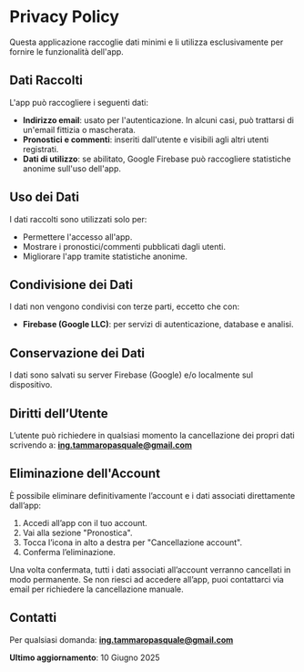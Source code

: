 # Privacy Policy

Questa applicazione raccoglie dati minimi e li utilizza esclusivamente per fornire le funzionalità dell'app.

## Dati Raccolti

L'app può raccogliere i seguenti dati:
- **Indirizzo email**: usato per l'autenticazione. In alcuni casi, può trattarsi di un'email fittizia o mascherata.
- **Pronostici e commenti**: inseriti dall'utente e visibili agli altri utenti registrati.
- **Dati di utilizzo**: se abilitato, Google Firebase può raccogliere statistiche anonime sull'uso dell'app.

## Uso dei Dati

I dati raccolti sono utilizzati solo per:
- Permettere l'accesso all'app.
- Mostrare i pronostici/commenti pubblicati dagli utenti.
- Migliorare l'app tramite statistiche anonime.

## Condivisione dei Dati

I dati non vengono condivisi con terze parti, eccetto che con:
- **Firebase (Google LLC)**: per servizi di autenticazione, database e analisi.

## Conservazione dei Dati

I dati sono salvati su server Firebase (Google) e/o localmente sul dispositivo.

## Diritti dell’Utente

L’utente può richiedere in qualsiasi momento la cancellazione dei propri dati scrivendo a: **ing.tammaropasquale@gmail.com**

## Eliminazione dell'Account

È possibile eliminare definitivamente l’account e i dati associati direttamente dall’app:

1. Accedi all’app con il tuo account.
2. Vai alla sezione "Pronostica".
3. Tocca l’icona in alto a destra per "Cancellazione account".
4. Conferma l’eliminazione.

Una volta confermata, tutti i dati associati all’account verranno cancellati in modo permanente.
Se non riesci ad accedere all’app, puoi contattarci via email per richiedere la cancellazione manuale.

## Contatti

Per qualsiasi domanda: **ing.tammaropasquale@gmail.com**

**Ultimo aggiornamento**: 10 Giugno 2025


